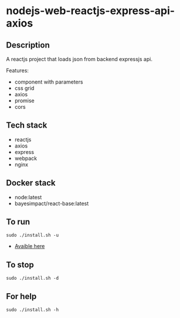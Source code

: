# nodejs-web-reactjs-express-api-axios

## Description
A reactjs project that loads json from 
backend expressjs api.

Features: 
- component with parameters
- css grid
- axios
- promise
- cors

## Tech stack
- reactjs
- axios
- express
- webpack
- nginx

## Docker stack
- node:latest
- bayesimpact/react-base:latest

## To run
`sudo ./install.sh -u`
- [Avaible here](http://localhost)

## To stop
`sudo ./install.sh -d`

## For help
`sudo ./install.sh -h`
